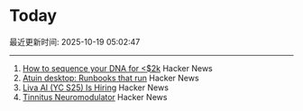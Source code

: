 # Today

最近更新时间: 2025-10-19 05:02:47

--- 
1. [How to sequence your DNA for <$2k](https://maxlangenkamp.substack.com/p/how-to-sequence-your-dna-for-2k) Hacker News
2. [Atuin desktop: Runbooks that run](https://github.com/atuinsh/desktop) Hacker News
3. [Liva AI (YC S25) Is Hiring](https://www.ycombinator.com/companies/liva-ai/jobs/inrUYH9-founding-engineer) Hacker News
4. [Tinnitus Neuromodulator](https://mynoise.net/NoiseMachines/neuromodulationTonesGenerator.php) Hacker News
